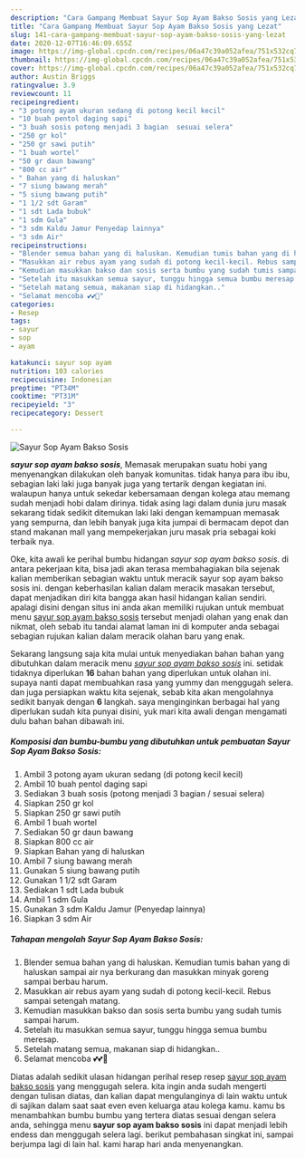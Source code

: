 ```yaml
---
description: "Cara Gampang Membuat Sayur Sop Ayam Bakso Sosis yang Lezat"
title: "Cara Gampang Membuat Sayur Sop Ayam Bakso Sosis yang Lezat"
slug: 141-cara-gampang-membuat-sayur-sop-ayam-bakso-sosis-yang-lezat
date: 2020-12-07T16:46:09.655Z
image: https://img-global.cpcdn.com/recipes/06a47c39a052afea/751x532cq70/sayur-sop-ayam-bakso-sosis-foto-resep-utama.jpg
thumbnail: https://img-global.cpcdn.com/recipes/06a47c39a052afea/751x532cq70/sayur-sop-ayam-bakso-sosis-foto-resep-utama.jpg
cover: https://img-global.cpcdn.com/recipes/06a47c39a052afea/751x532cq70/sayur-sop-ayam-bakso-sosis-foto-resep-utama.jpg
author: Austin Briggs
ratingvalue: 3.9
reviewcount: 11
recipeingredient:
- "3 potong ayam ukuran sedang di potong kecil kecil"
- "10 buah pentol daging sapi"
- "3 buah sosis potong menjadi 3 bagian  sesuai selera"
- "250 gr kol"
- "250 gr sawi putih"
- "1 buah wortel"
- "50 gr daun bawang"
- "800 cc air"
- " Bahan yang di haluskan"
- "7 siung bawang merah"
- "5 siung bawang putih"
- "1 1/2 sdt Garam"
- "1 sdt Lada bubuk"
- "1 sdm Gula"
- "3 sdm Kaldu Jamur Penyedap lainnya"
- "3 sdm Air"
recipeinstructions:
- "Blender semua bahan yang di haluskan. Kemudian tumis bahan yang di haluskan sampai air nya berkurang dan masukkan minyak goreng sampai berbau harum."
- "Masukkan air rebus ayam yang sudah di potong kecil-kecil. Rebus sampai setengah matang."
- "Kemudian masukkan bakso dan sosis serta bumbu yang sudah tumis sampai harum."
- "Setelah itu masukkan semua sayur, tunggu hingga semua bumbu meresap."
- "Setelah matang semua, makanan siap di hidangkan.."
- "Selamat mencoba 💕💕🥰"
categories:
- Resep
tags:
- sayur
- sop
- ayam

katakunci: sayur sop ayam 
nutrition: 103 calories
recipecuisine: Indonesian
preptime: "PT34M"
cooktime: "PT31M"
recipeyield: "3"
recipecategory: Dessert

---
```



![Sayur Sop Ayam Bakso Sosis](https://img-global.cpcdn.com/recipes/06a47c39a052afea/751x532cq70/sayur-sop-ayam-bakso-sosis-foto-resep-utama.jpg)

<b><i>sayur sop ayam bakso sosis</i></b>, Memasak merupakan suatu hobi yang menyenangkan dilakukan oleh banyak komunitas. tidak hanya para ibu ibu, sebagian laki laki juga banyak juga yang tertarik dengan kegiatan ini. walaupun hanya untuk sekedar kebersamaan dengan kolega atau memang sudah menjadi hobi dalam dirinya. tidak asing lagi dalam dunia juru masak sekarang tidak sedikit ditemukan laki laki dengan kemampuan memasak yang sempurna, dan lebih banyak juga kita jumpai di bermacam depot dan stand makanan mall yang mempekerjakan juru masak pria sebagai koki terbaik nya.



Oke, kita awali ke perihal bumbu hidangan <i>sayur sop ayam bakso sosis</i>. di antara pekerjaan kita, bisa jadi akan terasa membahagiakan bila sejenak kalian memberikan sebagian waktu untuk meracik sayur sop ayam bakso sosis ini. dengan keberhasilan kalian dalam meracik masakan tersebut, dapat menjadikan diri kita bangga akan hasil hidangan kalian sendiri. apalagi disini dengan situs ini anda akan memiliki rujukan untuk membuat menu <u>sayur sop ayam bakso sosis</u> tersebut menjadi olahan yang enak dan nikmat, oleh sebab itu tandai alamat laman ini di komputer anda sebagai sebagian rujukan kalian dalam meracik olahan baru yang enak.


Sekarang langsung saja kita mulai untuk menyediakan bahan bahan yang dibutuhkan dalam meracik menu <u><i>sayur sop ayam bakso sosis</i></u> ini. setidak tidaknya diperlukan <b>16</b> bahan bahan yang diperlukan untuk olahan ini. supaya nanti dapat membuahkan rasa yang yummy dan menggugah selera. dan juga persiapkan waktu kita sejenak, sebab kita akan mengolahnya sedikit banyak dengan <b>6</b> langkah. saya menginginkan berbagai hal yang diperlukan sudah kita punyai disini, yuk mari kita awali dengan mengamati dulu bahan bahan dibawah ini.

<!--inarticleads1-->

##### Komposisi dan bumbu-bumbu yang dibutuhkan untuk pembuatan Sayur Sop Ayam Bakso Sosis:

1. Ambil 3 potong ayam ukuran sedang (di potong kecil kecil)
1. Ambil 10 buah pentol daging sapi
1. Sediakan 3 buah sosis (potong menjadi 3 bagian / sesuai selera)
1. Siapkan 250 gr kol
1. Siapkan 250 gr sawi putih
1. Ambil 1 buah wortel
1. Sediakan 50 gr daun bawang
1. Siapkan 800 cc air
1. Siapkan  Bahan yang di haluskan
1. Ambil 7 siung bawang merah
1. Gunakan 5 siung bawang putih
1. Gunakan 1 1/2 sdt Garam
1. Sediakan 1 sdt Lada bubuk
1. Ambil 1 sdm Gula
1. Gunakan 3 sdm Kaldu Jamur (Penyedap lainnya)
1. Siapkan 3 sdm Air




<!--inarticleads2-->

##### Tahapan mengolah Sayur Sop Ayam Bakso Sosis:

1. Blender semua bahan yang di haluskan. Kemudian tumis bahan yang di haluskan sampai air nya berkurang dan masukkan minyak goreng sampai berbau harum.
1. Masukkan air rebus ayam yang sudah di potong kecil-kecil. Rebus sampai setengah matang.
1. Kemudian masukkan bakso dan sosis serta bumbu yang sudah tumis sampai harum.
1. Setelah itu masukkan semua sayur, tunggu hingga semua bumbu meresap.
1. Setelah matang semua, makanan siap di hidangkan..
1. Selamat mencoba 💕💕🥰




Diatas adalah sedikit ulasan hidangan perihal resep resep <u>sayur sop ayam bakso sosis</u> yang menggugah selera. kita ingin anda sudah mengerti dengan tulisan diatas, dan kalian dapat mengulanginya di lain waktu untuk di sajikan dalam saat saat even even keluarga atau kolega kamu. kamu bs menambahkan bumbu bumbu yang tertera diatas sesuai dengan selera anda, sehingga menu <b>sayur sop ayam bakso sosis</b> ini dapat menjadi lebih endess dan menggugah selera lagi. berikut pembahasan singkat ini, sampai berjumpa lagi di lain hal. kami harap hari anda menyenangkan.
